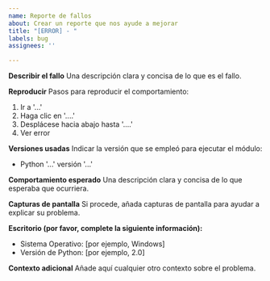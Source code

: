 ```yaml
---
name: Reporte de fallos
about: Crear un reporte que nos ayude a mejorar
title: "[ERROR] - "
labels: bug
assignees: ''

---
```


**Describir el fallo**
Una descripción clara y concisa de lo que es el fallo.

**Reproducir**
Pasos para reproducir el comportamiento:
1. Ir a '...'
2. Haga clic en '....'
3. Desplácese hacia abajo hasta '....'
4. Ver error

**Versiones usadas**
Indicar la versión que se empleó para ejecutar el módulo:
* Python '...' versión '...'

**Comportamiento esperado**
Una descripción clara y concisa de lo que esperaba que ocurriera.

**Capturas de pantalla**
Si procede, añada capturas de pantalla para ayudar a explicar su problema.

**Escritorio (por favor, complete la siguiente información):**
 - Sistema Operativo: [por ejemplo, Windows]
 - Versión de Python: [por ejemplo, 2.0]

**Contexto adicional**
Añade aquí cualquier otro contexto sobre el problema.
